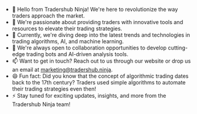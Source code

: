 - 👋 Hello from Tradershub Ninja! We're here to revolutionize the way traders approach the market.
- 👀 We're passionate about providing traders with innovative tools and resources to elevate their trading strategies.
- 🌱 Currently, we're diving deep into the latest trends and technologies in trading algorithms, AI, and machine learning.
- 💞️ We're always open to collaboration opportunities to develop cutting-edge trading bots and AI-driven analysis tools.
- 📫 Want to get in touch? Reach out to us through our website or drop us an email at [marketing@tradershub.ninja](mailto:marketingt@tradershub.ninja).
- 😄 Fun fact: Did you know that the concept of algorithmic trading dates back to the 17th century? Traders used simple algorithms to automate their trading strategies even then!
- ⚡️ Stay tuned for exciting updates, insights, and more from the Tradershub Ninja team!
